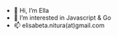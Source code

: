 - 👋 Hi, I’m Ella
- 👀 I’m interested in Javascript & Go
- 📫 elisabeta.nitura(at)gmail.com

<!---
eiliz/eiliz is a ✨ special ✨ repository because its `README.md` (this file) appears on your GitHub profile.
You can click the Preview link to take a look at your changes.
--->

